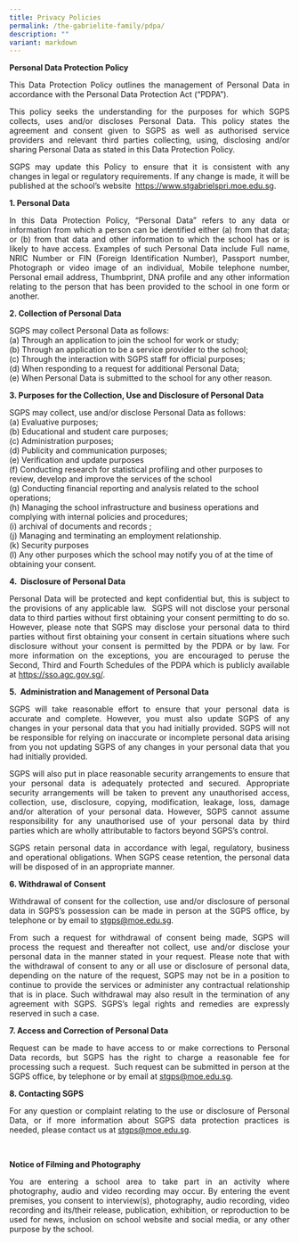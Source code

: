 ```yaml
---
title: Privacy Policies
permalink: /the-gabrielite-family/pdpa/
description: ""
variant: markdown
---
```

**Personal Data Protection Policy**

<p align="justify"> 
This Data Protection Policy outlines the management of Personal Data in accordance with the Personal Data Protection Act (“PDPA”).&nbsp;</p>

<p align="justify">
This policy seeks the understanding for the purposes for which SGPS collects, uses and/or discloses Personal Data. This policy states the agreement and consent given to SGPS as well as authorised service providers and relevant third parties collecting, using, disclosing and/or sharing Personal Data as stated in this Data Protection Policy.&nbsp;</p>

<p align="justify">
SGPS may update this Policy to ensure that it is consistent with any changes in legal or regulatory requirements. If any change is made, it will be published at the school’s website&nbsp; <a href="https://www.stgabrielspri.moe.edu.sg">https://www.stgabrielspri.moe.edu.sg</a>.&nbsp;</p>

**1. Personal Data**
<p align="justify">
In this Data Protection Policy, “Personal Data” refers to any data or information from which a person can be identified either (a) from that data; or (b) from that data and other information to which the school has or is likely to have access. Examples of such Personal Data include Full name, NRIC Number or FIN (Foreign Identification Number), Passport number, Photograph or video image of an individual, Mobile telephone number, Personal email address, Thumbprint, DNA profile and any other information relating to the person that has been provided to the school in one form or another. </p>

**2. Collection of Personal Data** <br>

SGPS may collect Personal Data as follows:&nbsp;<br>
(a) Through an application to join the school for work or study;
<br>(b) Through an application to be a service provider to the school;&nbsp;
<br>(c) Through the interaction with SGPS staff for official purposes;
<br>(d) When responding to a request for additional Personal Data;&nbsp;
<br>(e) When Personal Data is submitted to the school for any other reason.

**3. Purposes for the Collection, Use and Disclosure of Personal Data**&nbsp;<br>

SGPS may collect, use and/or disclose Personal Data as follows: <br> (a) Evaluative purposes;   
(b) Educational and student care purposes;    
(c) Administration purposes;&nbsp;   
(d) Publicity and communication purposes;   
(e) Verification and update purposes&nbsp;   
(f) Conducting research for statistical profiling and other purposes to review, develop and improve the services of the school&nbsp;    
(g) Conducting financial reporting and analysis related to the school operations;   
(h) Managing the school infrastructure and business operations and complying with internal policies and procedures;&nbsp;   
(i) archival of documents and records ;   
(j) Managing and terminating an employment relationship.&nbsp;   
(k) Security purposes    
(l) Any other purposes which the school may notify you of at the time of obtaining your consent.
<br>

**4.&nbsp; Disclosure of Personal Data**&nbsp;<br>
<p align="justify">
Personal Data will be protected and kept confidential but, this is subject to the provisions of any applicable law.&nbsp; SGPS will not disclose your personal data to third parties without first obtaining your consent permitting to do so. However, please note that SGPS may disclose your personal data to third parties without first obtaining your consent in certain situations where such disclosure without your consent is permitted by the PDPA or by law. For more information on the exceptions, you are encouraged to peruse the Second, Third and Fourth Schedules of the PDPA which is publicly available at&nbsp;<a href="https://sso.agc.gov.sg/">https://sso.agc.gov.sg/</a>. </p>

**5.&nbsp; Administration and Management of Personal Data**
<p align="justify">
SGPS will take reasonable effort to ensure that your personal data is accurate and complete. However, you must also update SGPS of any changes in your personal data that you had initially provided. SGPS will not be responsible for relying on inaccurate or incomplete personal data arising from you not updating SGPS of any changes in your personal data that you had initially provided.</p>
<p align="justify">
SGPS will also put in place reasonable security arrangements to ensure that your personal data is adequately protected and secured. Appropriate security arrangements will be taken to prevent any unauthorised access, collection, use, disclosure, copying, modification, leakage, loss, damage and/or alteration of your personal data. However, SGPS cannot assume responsibility for any unauthorised use of your personal data by third parties which are wholly attributable to factors beyond SGPS’s control.</p>
<p align="justify">
SGPS retain personal data in accordance with legal, regulatory, business and operational obligations. When SGPS cease retention, the personal data will be disposed of in an appropriate manner.&nbsp;&nbsp;</p>

**6. Withdrawal of Consent**
<p align="justify">
Withdrawal of consent for the collection, use and/or disclosure of personal data in SGPS’s possession can be made in person at the SGPS office, by telephone or by email to&nbsp;<a href="stgps@moe.edu.sg">stgps@moe.edu.sg</a>. </p>
	
<p align="justify">
From such a request for withdrawal of consent being made, SGPS will process the request and thereafter not collect, use and/or disclose your personal data in the manner stated in your request. Please note that with the withdrawal of consent to any or all use or disclosure of personal data, depending on the nature of the request, SGPS may not be in a position to continue to provide the services or administer any contractual relationship that is in place. Such withdrawal may also result in the termination of any agreement with SGPS. SGPS’s legal rights and remedies are expressly reserved in such a case. </p>

**7. Access and Correction of Personal Data**&nbsp;<br>
<p align="justify">
Request can be made to have access to or make corrections to Personal Data records, but SGPS has the right to charge a reasonable fee for processing such a request.&nbsp; Such request can be submitted in person at the SGPS office, by telephone or by email at <a href="stgps@moe.edu.sg">stgps@moe.edu.sg</a>.&nbsp; </p>

**8. Contacting SGPS** <br>
<p align="justify">
For any question or complaint relating to the use or disclosure of Personal Data, or if more information about SGPS data protection practices is needed, please contact us at <a href="stgps@moe.edu.sg">stgps@moe.edu.sg</a>. </p>
<br>

**Notice of Filming and Photography**
 
<p align="justify">
You are entering a school area to take part in an activity where photography, audio and video recording may occur. By entering the event premises, you consent to interview(s), photography, audio recording, video recording and its/their release, publication, exhibition, or reproduction to be used for news, inclusion on school website and social media, or any other purpose by the school.</p>